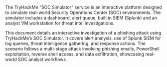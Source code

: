 The TryHackMe “SOC Simulator” service is an interactive platform designed to simulate real-world
Security Operations Center (SOC) environments. The simulator includes a dashboard, alert queue,
built in SIEM (Splunk) and an analyst VM workstation for threat intel investigations.

This document details an interactive investigation of a phishing attack using TryHackMe’s SOC Simulator. It covers alert analysis, use of Splunk SIEM for log queries, threat intelligence gathering, and response actions. The scenario follows a multi-stage attack involving phishing emails, PowerShell exploitation, reverse shell access, and data exfiltration, showcasing real-world SOC analyst workflows
